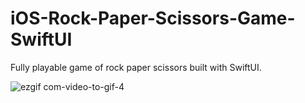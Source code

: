 # iOS-Rock-Paper-Scissors-Game-SwiftUI
Fully playable game of rock paper scissors built with SwiftUI. 

![ezgif com-video-to-gif-4](https://user-images.githubusercontent.com/49708426/110864251-76303a00-8287-11eb-8a28-8048bf8235e0.gif)
